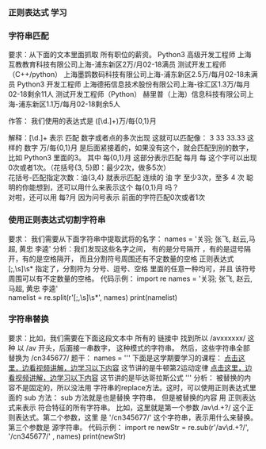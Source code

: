 ### 正则表达式 学习

### 字符串匹配

要求：从下面的文本里面抓取 所有职位的薪资。
    Python3 高级开发工程师 上海互教教育科技有限公司上海-浦东新区2万/月02-18满员
    测试开发工程师（C++/python） 上海墨鹍数码科技有限公司上海-浦东新区2.5万/每月02-18未满员
    Python3 开发工程师 上海德拓信息技术股份有限公司上海-徐汇区1.3万/每月02-18剩余11人
    测试开发工程师（Python） 赫里普（上海）信息科技有限公司上海-浦东新区1.1万/每月02-18剩余5人

作答： 我们使用的表达式是 ([\d.]+)万/每{0,1}月

解释：[\d.]+ 表示 匹配 数字或者点的多次出现 这就可以匹配像： 3 33 33.33 这样的 数字
    万/每{0,1}月 是后面紧接着的，如果没有这个，就会匹配到别的数字， 比如 Python3 里面的3。 
    其中 每{0,1}月 这部分表示匹配 每月 每 这个字可以出现 0次或者1次。（花括号{3, 5}即：最少2次，做多5次）   
            花括号-匹配指定次数：油{3,4} 就表示匹配 连续的 油 字 至少3次，至多 4 次
    聪明的你能想到，还可以用什么来表示这个 每{0,1}月 吗？  
    对啦，还可以用 每?月 因为问号表示 前面的字符匹配0次或者1次

### 使用正则表达式切割字符串

要求： 我们需要从下面字符串中提取武将的名字：     names = '关羽; 张飞, 赵云,马超, 黄忠  李逵'
分析：我们发现这些名字之间， 有的是分号隔开 ，有的是逗号隔开，有的是空格隔开， 而且分割符号周围还有不定数量的空格
     正则表达式 [;,\s]\s* 指定了，分割符为 分号、逗号、空格 里面的任意一种均可，并且 该符号周围可以有不定数量的空格。
代码示例：
    import re
    names = '关羽; 张飞, 赵云,   马超, 黄忠  李逵'      
    namelist = re.split(r'[;,\s]\s*', names)
    print(namelist)


### 字符串替换

要求：比如，我们需要在下面这段文本中 所有的 链接中 找到所以 /avxxxxxx/ 这种 以 /av 开头，后面接一串数字， 这种模式的字符串。
     然后，这些字符串全部 替换为 /cn345677/ 
题干：
    names = '''
    下面是这学期要学习的课程：
    <a href='https://www.bilibili.com/video/av66771949/?p=1' target='_blank'>点击这里，边看视频讲解，边学习以下内容</a>
    这节讲的是牛顿第2运动定律
    <a href='https://www.bilibili.com/video/av46349552/?p=125' target='_blank'>点击这里，边看视频讲解，边学习以下内容</a>
    这节讲的是毕达哥拉斯公式
    '''
分析： 被替换的内容不是固定的，所以没法用 字符串的replace方法。这时，可以使用正则表达式里面的 sub 方法：
      sub 方法就是也是替换 字符串， 但是被替换的内容 用 正则表达式来表示 符合特征的所有字符串。
      比如，这里就是第一个参数 /av\d.+?/ 这个正则表达式。第二个参数，这里 是 '/cn345677/' 这个字符串，表示用什么来替换。  第三个参数是 源字符串。
代码示例：
    import re
    newStr = re.sub(r'/av\d.+?/', '/cn345677/' , names)
    print(newStr)

